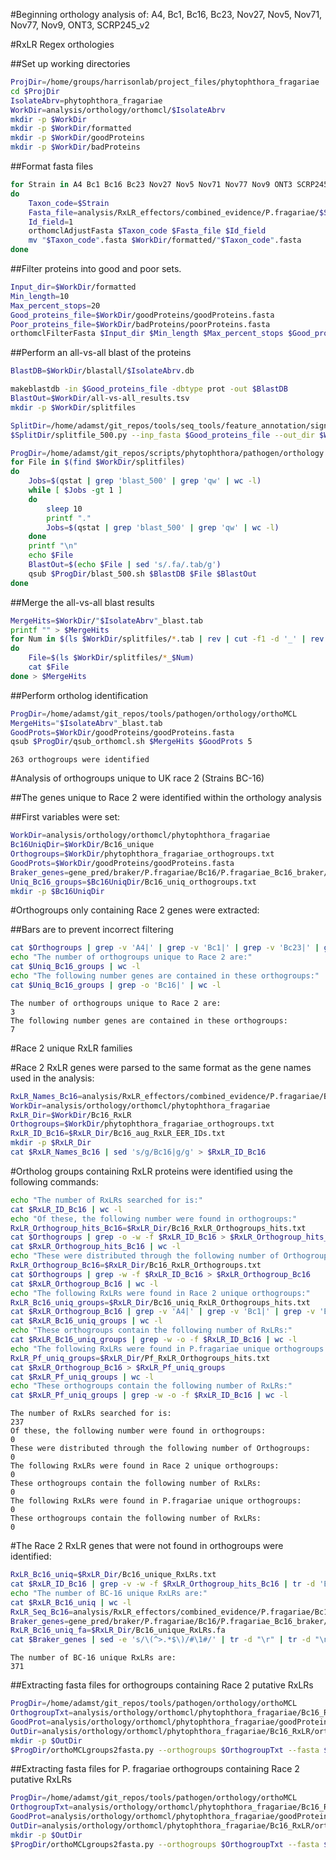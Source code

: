 #Beginning orthology analysis of: A4, Bc1, Bc16, Bc23, Nov27, Nov5, Nov71, Nov77, Nov9, ONT3, SCRP245_v2

#RxLR Regex orthologies

##Set up working directories

```bash
ProjDir=/home/groups/harrisonlab/project_files/phytophthora_fragariae
cd $ProjDir
IsolateAbrv=phytophthora_fragariae
WorkDir=analysis/orthology/orthomcl/$IsolateAbrv
mkdir -p $WorkDir
mkdir -p $WorkDir/formatted
mkdir -p $WorkDir/goodProteins
mkdir -p $WorkDir/badProteins
```

##Format fasta files

```bash
for Strain in A4 Bc1 Bc16 Bc23 Nov27 Nov5 Nov71 Nov77 Nov9 ONT3 SCRP245_v2
do
    Taxon_code=$Strain
    Fasta_file=analysis/RxLR_effectors/combined_evidence/P.fragariae/$Strain/"$Strain"_Total_RxLR_EER_motif_hmm_headers.fa
    Id_field=1
    orthomclAdjustFasta $Taxon_code $Fasta_file $Id_field
    mv "$Taxon_code".fasta $WorkDir/formatted/"$Taxon_code".fasta
done
```

##Filter proteins into good and poor sets.

```bash
Input_dir=$WorkDir/formatted
Min_length=10
Max_percent_stops=20
Good_proteins_file=$WorkDir/goodProteins/goodProteins.fasta
Poor_proteins_file=$WorkDir/badProteins/poorProteins.fasta
orthomclFilterFasta $Input_dir $Min_length $Max_percent_stops $Good_proteins_file $Poor_proteins_file
```

##Perform an all-vs-all blast of the proteins

```bash
BlastDB=$WorkDir/blastall/$IsolateAbrv.db

makeblastdb -in $Good_proteins_file -dbtype prot -out $BlastDB
BlastOut=$WorkDir/all-vs-all_results.tsv
mkdir -p $WorkDir/splitfiles

SplitDir=/home/adamst/git_repos/tools/seq_tools/feature_annotation/signal_peptides
$SplitDir/splitfile_500.py --inp_fasta $Good_proteins_file --out_dir $WorkDir/splitfiles --out_base goodProteins

ProgDir=/home/adamst/git_repos/scripts/phytophthora/pathogen/orthology
for File in $(find $WorkDir/splitfiles)
do
    Jobs=$(qstat | grep 'blast_500' | grep 'qw' | wc -l)
    while [ $Jobs -gt 1 ]
    do
        sleep 10
        printf "."
        Jobs=$(qstat | grep 'blast_500' | grep 'qw' | wc -l)
    done
    printf "\n"
    echo $File
    BlastOut=$(echo $File | sed 's/.fa/.tab/g')
    qsub $ProgDir/blast_500.sh $BlastDB $File $BlastOut
done
```

##Merge the all-vs-all blast results

```bash
MergeHits=$WorkDir/"$IsolateAbrv"_blast.tab
printf "" > $MergeHits
for Num in $(ls $WorkDir/splitfiles/*.tab | rev | cut -f1 -d '_' | rev | sort -n)
do
    File=$(ls $WorkDir/splitfiles/*_$Num)
    cat $File
done > $MergeHits
```

##Perform ortholog identification

```bash
ProgDir=/home/adamst/git_repos/tools/pathogen/orthology/orthoMCL
MergeHits="$IsolateAbrv"_blast.tab
GoodProts=$WorkDir/goodProteins/goodProteins.fasta
qsub $ProgDir/qsub_orthomcl.sh $MergeHits $GoodProts 5
```

```
263 orthogroups were identified
```

#Analysis of orthogroups unique to UK race 2 (Strains BC-16)

##The genes unique to Race 2 were identified within the orthology analysis

##First variables were set:

```bash
WorkDir=analysis/orthology/orthomcl/phytophthora_fragariae
Bc16UniqDir=$WorkDir/Bc16_unique
Orthogroups=$WorkDir/phytophthora_fragariae_orthogroups.txt
GoodProts=$WorkDir/goodProteins/goodProteins.fasta
Braker_genes=gene_pred/braker/P.fragariae/Bc16/P.fragariae_Bc16_braker/augustus.aa
Uniq_Bc16_groups=$Bc16UniqDir/Bc16_uniq_orthogroups.txt
mkdir -p $Bc16UniqDir
```

#Orthogroups only containing Race 2 genes were extracted:

##Bars are to prevent incorrect filtering

```bash
cat $Orthogroups | grep -v 'A4|' | grep -v 'Bc1|' | grep -v 'Bc23|' | grep -v 'Nov27|' | grep -v 'Nov5|' | grep -v 'Nov71|' | grep -v 'Nov77|' | grep -v 'Nov9|' | grep -v 'ONT3|' | grep -v 'SCRP245_v2|' > $Uniq_Bc16_groups
echo "The number of orthogroups unique to Race 2 are:"
cat $Uniq_Bc16_groups | wc -l
echo "The following number genes are contained in these orthogroups:"
cat $Uniq_Bc16_groups | grep -o 'Bc16|' | wc -l
```

```
The number of orthogroups unique to Race 2 are:
3
The following number genes are contained in these orthogroups:
7
```

#Race 2 unique RxLR families

#Race 2 RxLR genes were parsed to the same format as the gene names used in the analysis:

```bash
RxLR_Names_Bc16=analysis/RxLR_effectors/combined_evidence/P.fragariae/Bc16/Bc16_Total_RxLR_EER_motif_hmm.txt
WorkDir=analysis/orthology/orthomcl/phytophthora_fragariae
RxLR_Dir=$WorkDir/Bc16_RxLR
Orthogroups=$WorkDir/phytophthora_fragariae_orthogroups.txt
RxLR_ID_Bc16=$RxLR_Dir/Bc16_aug_RxLR_EER_IDs.txt
mkdir -p $RxLR_Dir
cat $RxLR_Names_Bc16 | sed 's/g/Bc16|g/g' > $RxLR_ID_Bc16
```

#Ortholog groups containing RxLR proteins were identified using the following commands:

```bash
echo "The number of RxLRs searched for is:"
cat $RxLR_ID_Bc16 | wc -l
echo "Of these, the following number were found in orthogroups:"
RxLR_Orthogroup_hits_Bc16=$RxLR_Dir/Bc16_RxLR_Orthogroups_hits.txt
cat $Orthogroups | grep -o -w -f $RxLR_ID_Bc16 > $RxLR_Orthogroup_hits_Bc16
cat $RxLR_Orthogroup_hits_Bc16 | wc -l
echo "These were distributed through the following number of Orthogroups:"
RxLR_Orthogroup_Bc16=$RxLR_Dir/Bc16_RxLR_Orthogroups.txt
cat $Orthogroups | grep -w -f $RxLR_ID_Bc16 > $RxLR_Orthogroup_Bc16
cat $RxLR_Orthogroup_Bc16 | wc -l
echo "The following RxLRs were found in Race 2 unique orthogroups:"
RxLR_Bc16_uniq_groups=$RxLR_Dir/Bc16_uniq_RxLR_Orthogroups_hits.txt
cat $RxLR_Orthogroup_Bc16 | grep -v 'A4|' | grep -v 'Bc1|' | grep -v 'Bc23|' | grep -v 'Nov27|' | grep -v 'Nov5|' | grep -v 'Nov71|' | grep -v 'Nov77|' | grep -v 'Nov9|' | grep -v 'ONT3|' | grep -v 'SCRP245_v2|' > $RxLR_Bc16_uniq_groups
cat $RxLR_Bc16_uniq_groups | wc -l
echo "These orthogroups contain the following number of RxLRs:"
cat $RxLR_Bc16_uniq_groups | grep -w -o -f $RxLR_ID_Bc16 | wc -l
echo "The following RxLRs were found in P.fragariae unique orthogroups:"
RxLR_Pf_uniq_groups=$RxLR_Dir/Pf_RxLR_Orthogroups_hits.txt
cat $RxLR_Orthogroup_Bc16 > $RxLR_Pf_uniq_groups
cat $RxLR_Pf_uniq_groups | wc -l
echo "These orthogroups contain the following number of RxLRs:"
cat $RxLR_Pf_uniq_groups | grep -w -o -f $RxLR_ID_Bc16 | wc -l
```

```
The number of RxLRs searched for is:
237
Of these, the following number were found in orthogroups:
0
These were distributed through the following number of Orthogroups:
0
The following RxLRs were found in Race 2 unique orthogroups:
0
These orthogroups contain the following number of RxLRs:
0
The following RxLRs were found in P.fragariae unique orthogroups:
0
These orthogroups contain the following number of RxLRs:
0
```

#The Race 2 RxLR genes that were not found in orthogroups were identified:

```bash
RxLR_Bc16_uniq=$RxLR_Dir/Bc16_unique_RxLRs.txt
cat $RxLR_ID_Bc16 | grep -v -w -f $RxLR_Orthogroup_hits_Bc16 | tr -d 'Bc16|' > $RxLR_Bc16_uniq
echo "The number of BC-16 unique RxLRs are:"
cat $RxLR_Bc16_uniq | wc -l
RxLR_Seq_Bc16=analysis/RxLR_effectors/combined_evidence/P.fragariae/Bc16/Bc16_Braker1_RxLR_EER_motif_hmm.fa
Braker_genes=gene_pred/braker/P.fragariae/Bc16/P.fragariae_Bc16_braker/augustus.aa
RxLR_Bc16_uniq_fa=$RxLR_Dir/Bc16_unique_RxLRs.fa
cat $Braker_genes | sed -e 's/\(^>.*$\)/#\1#/' | tr -d "\r" | tr -d "\n" | sed -e 's/$/#/' | tr "#" "\n" | sed -e '/^$/d' | grep -w -A1 -f $RxLR_Bc16_uniq | grep -E -v '^--' > $RxLR_Bc16_uniq_fa
```

```
The number of BC-16 unique RxLRs are:
371
```

##Extracting fasta files for orthogroups containing Race 2 putative RxLRs

```bash
ProgDir=/home/adamst/git_repos/tools/pathogen/orthology/orthoMCL
OrthogroupTxt=analysis/orthology/orthomcl/phytophthora_fragariae/Bc16_RxLR/Bc16_RxLR_Orthogroups.txt
GoodProt=analysis/orthology/orthomcl/phytophthora_fragariae/goodProteins/goodProteins.fasta
OutDir=analysis/orthology/orthomcl/phytophthora_fragariae/Bc16_RxLR/orthogroups_fasta_Bc16_RxLR
mkdir -p $OutDir
$ProgDir/orthoMCLgroups2fasta.py --orthogroups $OrthogroupTxt --fasta $GoodProt --out_dir $OutDir
```

##Extracting fasta files for P. fragariae orthogroups containing Race 2 putative RxLRs

```bash
ProgDir=/home/adamst/git_repos/tools/pathogen/orthology/orthoMCL
OrthogroupTxt=analysis/orthology/orthomcl/phytophthora_fragariae/Bc16_RxLR/Pf_RxLR_Orthogroups_hits.txt
GoodProt=analysis/orthology/orthomcl/phytophthora_fragariae/goodProteins/goodProteins.fasta
OutDir=analysis/orthology/orthomcl/phytophthora_fragariae/Bc16_RxLR/orthogroups_fasta_Pf_RxLR
mkdir -p $OutDir
$ProgDir/orthoMCLgroups2fasta.py --orthogroups $OrthogroupTxt --fasta $GoodProt --out_dir $OutDir
```

<!-- ##Race 2 unique Crinkler families

#Race 2 crinkler genes were parsed to the same format as the gene names used in the analysis:

```bash
CRN_Names_Bc16=analysis/CRN_effectors/hmmer_CRN/P.fragariae/Bc16/Bc16_Braker1_CRN_hmmer_headers.txt
WorkDir=analysis/orthology/orthomcl/phytophthora_fragariae
CRN_Dir=$WorkDir/Bc16_CRN
Orthogroups=$WorkDir/phytophthora_fragariae_orthogroups.txt
CRN_ID_Bc16=$CRN_Dir/Bc16_CRN_hmmer_IDs.txt
mkdir -p $CRN_Dir
cat $CRN_Names_Bc16 | sed 's/g/Bc16|g/g' > $CRN_ID_Bc16
```

#Ortholog groups containing CRN proteins were identified using the following commands:

```bash
echo "The number of CRNs searched for is:"
cat $CRN_ID_Bc16 | wc -l
echo "Of these, the following number were found in orthogroups:"
CRN_Orthogroup_hits_Bc16=$CRN_Dir/Bc16_CRN_Orthogroups_hits.txt
cat $Orthogroups | grep -o -w -f $CRN_ID_Bc16 > $CRN_Orthogroup_hits_Bc16
cat $CRN_Orthogroup_hits_Bc16 | wc -l
echo "These were distributed through the following number of Orthogroups:"
CRN_Orthogroup_Bc16=$CRN_Dir/Bc16_CRN_Orthogroups.txt
cat $Orthogroups | grep -w -f $CRN_ID_Bc16 > $CRN_Orthogroup_Bc16
cat $CRN_Orthogroup_Bc16 | wc -l
echo "The following CRNs were found in Race 2 unique orthogroups:"
CRN_Bc16_uniq_groups=$CRN_Dir/Bc16_uniq_CRN_Orthogroups_hits.txt
cat $CRN_Orthogroup_Bc16 | grep -v 'A4' | grep -v 'Bc1' | grep -v 'Bc23' | grep -v 'Nov27' | grep -v 'Nov5' | grep -v 'Nov71' | grep -v 'Nov77' | grep -v 'Nov9' | grep -v 'ONT3' | grep -v 'SCRP245_v2' > $CRN_Bc16_uniq_groups
cat $CRN_Bc16_uniq_groups | wc -l
echo "The following CRNs were found in P.fragariae unique orthogroups:"
CRN_Pf_uniq_groups=$CRN_Dir/Pf_CRN_Orthogroups_hits.txt
cat $CRN_Orthogroup_Bc16 > $CRN_Pf_uniq_groups
cat $CRN_Pf_uniq_groups | wc -l
```

```
```

#The Race 2 CRN genes not found in orthogroups were identified:

```bash
CRN_Bc16_uniq=$CRN_Dir/Bc16_unique_CRNs.txt
cat $CRN_ID_Bc16 | grep -v -w -f $CRN_Orthogroup_hits_Bc16 | tr -d 'Bc16|' > $CRN_Bc16_uniq
echo "The number of Race 2 unique CRNs are:"
cat $CRN_Bc16_uniq | wc -l
CRN_Seq_Bc16=analysis/CRN_effectors/hmmer_CRN/P.fragariae/Bc16/Bc16_pub_CRN_hmmer_out.fa
Braker_genes=gene_pred/braker/P.fragariae/Bc16/P.fragariae_Bc16_braker/augustus.aa
CRN_Bc16_uniq_fa=$CRN_Dir/Bc16_unique_CRNs.fa
cat $Braker_genes | sed -e 's/\(^>.*$\)/#\1#/' | tr -d "\r" | tr -d "\n" | sed -e 's/$/#/' | tr "#" "\n" | sed -e '/^$/d' | grep -w -A1 -f $CRN_Bc16_uniq | grep -E -v '^--' > $CRN_Bc16_uniq_fa
```

```
```

##Extracting fasta files for orthogroups containing Race 2 putative CRNs

```bash
ProgDir=/home/adamst/git_repos/tools/pathogen/orthology/orthoMCL
OrthogroupTxt=analysis/orthology/orthomcl/phytophthora_fragariae/Bc16_CRN/Bc16_CRN_Orthogroups.txt
GoodProt=analysis/orthology/orthomcl/phytophthora_fragariae/goodProteins/goodProteins.fasta
OutDir=analysis/orthology/orthomcl/phytophthora_fragariae/Bc16_CRN/orthogroups_fasta_Bc16_CRN
mkdir -p $OutDir
$ProgDir/orthoMCLgroups2fasta.py --orthogroups $OrthogroupTxt --fasta $GoodProt --out_dir $OutDir
``` -->

<!-- ##Determining function of orthogroups (6.3 is the start here, all not relevant)

#Lists of genes from Race 2 unique genes, P. fragariae orthogroups and the largest shared gene families were identified

#Unclear on interproscan here, it doesn't match my output

```bash
WorkDir=analysis/orthology/orthomcl/phytophthora_fragariae
InterProFile=gene_pred/interproscan/Bc16/P.fragariae_Bc16_braker/10300_interproscan.tsv
``` -->
